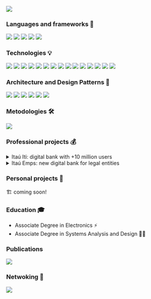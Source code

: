 ![](https://raw.githubusercontent.com/birojow/birojow/main/banner.gif)

### Languages and frameworks 🧱
[![][kotlin-badge]][kotlin]
[![][android-badge]][android]
[![][java-badge]][java]
[![][python-badge]][python]
[![][sql-badge]][sql]

### Technologies 💡
[![][android-studio-badge]][android-studio]
[![][coroutines-badge]][coroutines]
[![][dagger-hilt-badge]][dagger-hilt]
[![][espresso-badge]][espresso]
[![][git-badge]][git]
[![][gradle-badge]][gradle]
[![][jetpack-compose-badge]][jetpack-compose]
[![][junit-badge]][junit]
[![][koin-badge]][koin]
[![][material-design-badge]][material-design]
[![][mockito-badge]][mockito]
[![][mockk-badge]][mockk]
[![][retrofit-badge]][retrofit]
[![][robolectric-badge]][robolectric]
[![][room-badge]][room]

### Architecture and Design Patterns 📐
[![][clean-arch-badge]][clean-arch]
[![][mvvm-badge]][mvvm]
[![][mvi-badge]][mvi]
[![][testing-robots-badge]][testing-robots]
[![][clean-code-badge]][clean-code]
[![][solid-badge]][solid]

### Metodologies 🛠️
[![][scrum-badge]][scrum]

### Professional projects 💰

<details>
  <summary>Itaú Iti: digital bank with +10 million users</summary>
  
[![][iti-play-store-badge]][iti]
  
</details>

<details>
  <summary>Itaú Emps: new digital bank for legal entities</summary>
  
[![][emps-play-store-badge]][emps]
  
</details>

### Personal projects 💖
🏗️ coming soon!

### Education 🎓
- Associate Degree in Electronics ⚡
- Associate Degree in Systems Analysis and Design 👨‍💻

### Publications
[![][medium-badge]][medium]

### Netwoking 🤝
[![][linkedin-badge]][linkedin]

[kotlin]: https://kotlinlang.org/
[kotlin-badge]: https://img.shields.io/badge/-Kotlin-B125EA?&logo=Kotlin
[android]: https://developer.android.com/?gad_source=1&gclid=EAIaIQobChMIi9vdgeDlhgMVhUFIAB1GXQaPEAAYASAAEgKq2fD_BwE&gclsrc=aw.ds
[android-badge]: https://img.shields.io/badge/-Android-3DDC84?&logo=Android
[java]: https://www.java.com/pt-BR/
[java-badge]: https://img.shields.io/badge/-Java-ED8B00?&logo=openjdk
[python]: https://www.python.org/
[python-badge]: https://img.shields.io/badge/-Python-14354C?&logo=Python
[sql]: https://en.wikipedia.org/wiki/SQL
[sql-badge]: https://img.shields.io/badge/-SQL-000?&logo=MySQL
[android-studio]: https://developer.android.com/studio?gad_source=1&gclid=EAIaIQobChMIq_e93uXlhgMV3lxIAB3WtAs4EAAYASAAEgIMj_D_BwE&gclsrc=aw.ds
[android-studio-badge]: https://img.shields.io/badge/-Android%20Studio-3DDC84?&logo=androidstudio
[coroutines]: https://kotlinlang.org/docs/coroutines-overview.html
[coroutines-badge]: https://img.shields.io/badge/-Kotlin%20Coroutines-B125EA
[dagger-hilt]: https://dagger.dev/hilt/
[dagger-hilt-badge]: https://img.shields.io/badge/-🗡️%20Dagger%20Hilt-3DDC84
[espresso]: https://developer.android.com/training/testing/espresso
[espresso-badge]: https://img.shields.io/badge/-☕%20Espresso-3DDC84
[git]: https://www.git-scm.com/
[git-badge]: https://img.shields.io/badge/-Git-100000?&logo=git
[gradle]: https://gradle.org/
[gradle-badge]: https://img.shields.io/badge/-Gradle-cyan?&logo=gradle
[jetpack-compose]: https://developer.android.com/develop/ui/compose
[jetpack-compose-badge]: https://img.shields.io/badge/-Jetpack%20Compose-3DDC84?&logo=jetpackcompose
[junit]: https://junit.org/junit4/
[junit-badge]: https://img.shields.io/badge/-JUnit-3DDC84
[koin]: https://insert-koin.io/
[koin-badge]: https://img.shields.io/badge/-Koin-3DDC84
[material-design]: https://m3.material.io/
[material-design-badge]: https://img.shields.io/badge/-Material%20Design-3DDC84?&logo=materialdesign
[mockito]: https://site.mockito.org/
[mockito-badge]: https://img.shields.io/badge/-Mockito-3DDC84
[mockk]: https://mockk.io/
[mockk-badge]: https://img.shields.io/badge/-Mockk-3DDC84
[retrofit]: https://square.github.io/retrofit/
[retrofit-badge]: https://img.shields.io/badge/-Retrofit-3DDC84
[robolectric]: https://robolectric.org/
[robolectric-badge]: https://img.shields.io/badge/-Robolectric-3DDC84
[room]: https://developer.android.com/training/data-storage/room
[room-badge]: https://img.shields.io/badge/-Room-3DDC84
[clean-arch]: https://blog.cleancoder.com/uncle-bob/2012/08/13/the-clean-architecture.html
[clean-arch-badge]: https://img.shields.io/badge/-🛁%20Clean%20Architecture-000
[mvvm]: https://developer.android.com/topic/architecture
[mvvm-badge]: https://img.shields.io/badge/-MVVM-3DDC84
[mvi]: https://medium.com/swlh/mvi-architecture-with-android-fcde123e3c4a
[mvi-badge]: https://img.shields.io/badge/-MVI-000
[testing-robots]: https://jakewharton.com/testing-robots/
[testing-robots-badge]: https://img.shields.io/badge/-🤖%20Testing%20Robots-3DDC84
[clean-code]: https://wiki.c2.com/?CleanCode
[clean-code-badge]: https://img.shields.io/badge/-🧼%20Clean%20Code-000
[solid]: https://en.wikipedia.org/wiki/SOLID
[solid-badge]: https://img.shields.io/badge/-💎%20SOLID-000
[scrum]: https://www.scrum.org/
[scrum-badge]: https://img.shields.io/badge/-Scrum-000?&logo=scrumalliance
[tdd]: https://en.wikipedia.org/wiki/Test-driven_development
[tdd-badge]: https://img.shields.io/badge/-🎯%20TDD-000
[iti]: https://play.google.com/store/apps/details?id=com.itau.iti&hl=pt_BR
[iti-play-store-badge]: https://img.shields.io/badge/Ita%C3%BA%20Iti-414141?logo=google-play&logoColor=white
[emps]: https://play.google.com/store/apps/details?id=com.itau.pme.emps&hl=pt_BR
[emps-play-store-badge]: https://img.shields.io/badge/Ita%C3%BA%20Emps-414141?logo=google-play&logoColor=white
[medium]: https://medium.com/@birojow
[medium-badge]: https://img.shields.io/badge/Medium-12100E?logo=medium&logoColor=white
[linkedin]: https://www.linkedin.com/in/fabiano-augusto-de-mello/
[linkedin-badge]: https://img.shields.io/badge/-Linkedin-0077B5?&logo=linkedin
